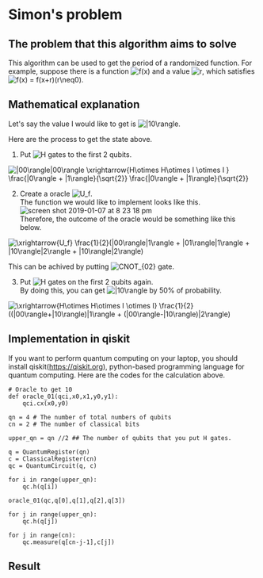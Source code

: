 # Simon's problem

## The problem that this algorithm aims to solve  
 This algorithm can be used to get the period of a randomized function. For example, suppose there is a function <img src="https://latex.codecogs.com/gif.latex?f(x)" title="f(x)" /> and a value <img src="https://latex.codecogs.com/gif.latex?r" title="r" />, which satisfies <img src="https://latex.codecogs.com/gif.latex?f(x)&space;=&space;f(x&plus;r)(r\neq0)" title="f(x) = f(x+r)(r\neq0)" />.    

## Mathematical explanation  
 Let's say the value I would like to get is <img src="https://latex.codecogs.com/gif.latex?|10\rangle" title="|10\rangle" />.  
 
Here are the process to get the state above.  

1. Put <img src="https://latex.codecogs.com/gif.latex?H" title="H" /> gates to the first 2 qubits.  
<img src="https://latex.codecogs.com/gif.latex?|00\rangle|00\rangle&space;\xrightarrow{H\otimes&space;H\otimes&space;I&space;\otimes&space;I&space;}&space;\frac{|0\rangle&space;&plus;&space;|1\rangle}{\sqrt{2}}&space;\frac{|0\rangle&space;&plus;&space;|1\rangle}{\sqrt{2}}" title="|00\rangle|00\rangle \xrightarrow{H\otimes H\otimes I \otimes I } \frac{|0\rangle + |1\rangle}{\sqrt{2}} \frac{|0\rangle + |1\rangle}{\sqrt{2}}" />  

2. Create a oracle <img src="https://latex.codecogs.com/gif.latex?U_f" title="U_f" />.   
The function we would like to implement looks like this.
![screen shot 2019-01-07 at 8 23 18 pm](https://user-images.githubusercontent.com/45162150/50765716-2249f500-12ba-11e9-8bb3-83be46d029d6.png)  
Therefore, the outcome of the oracle would be something like this below.  
<img src="https://latex.codecogs.com/gif.latex?\xrightarrow{U_f}&space;\frac{1}{2}(|00\rangle|1\rangle&space;&plus;&space;|01\rangle|1\rangle&space;&plus;&space;|10\rangle|2\rangle&space;&plus;&space;|10\rangle|2\rangle)" title="\xrightarrow{U_f} \frac{1}{2}(|00\rangle|1\rangle + |01\rangle|1\rangle + |10\rangle|2\rangle + |10\rangle|2\rangle)" />  

This can be achived by putting <img src="https://latex.codecogs.com/gif.latex?CNOT_{02}" title="CNOT_{02}" /> gate. 

3. Put <img src="https://latex.codecogs.com/gif.latex?H" title="H" /> gates on the first 2 qubits again.  
By doing this, you can get <img src="https://latex.codecogs.com/gif.latex?|10\rangle" title="|10\rangle" /> by 50% of probability.  

<img src="https://latex.codecogs.com/gif.latex?\xrightarrow{H\otimes&space;H\otimes&space;I&space;\otimes&space;I}&space;\frac{1}{2}&space;((|00\rangle&plus;|10\rangle)|1\rangle&space;&plus;&space;(|00\rangle-|10\rangle)|2\rangle)" title="\xrightarrow{H\otimes H\otimes I \otimes I} \frac{1}{2} ((|00\rangle+|10\rangle)|1\rangle + (|00\rangle-|10\rangle)|2\rangle)" />  

## Implementation in qiskit  
If you want to perform quantum computing on your laptop, you should install qiskit(https://qiskit.org), python-based programming language for quantum computing. Here are the codes for the calculation above.  

```
# Oracle to get 10
def oracle_01(qci,x0,x1,y0,y1):
    qci.cx(x0,y0) 
    
qn = 4 # The number of total numbers of qubits
cn = 2 # The number of classical bits

upper_qn = qn //2 ## The number of qubits that you put H gates.

q = QuantumRegister(qn)
c = ClassicalRegister(cn)
qc = QuantumCircuit(q, c)

for i in range(upper_qn):
    qc.h(q[i])

oracle_01(qc,q[0],q[1],q[2],q[3])

for j in range(upper_qn):
    qc.h(q[j])

for j in range(cn):
    qc.measure(q[cn-j-1],c[j])
```  

## Result  
